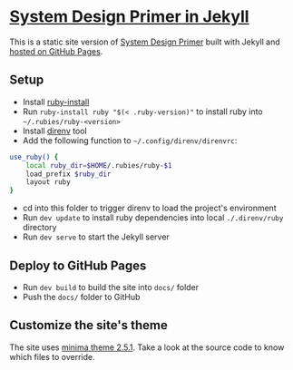 # [System Design Primer in Jekyll](https://phucnguyen81.github.io/system-design-primer/)

This is a static site version of
[System Design Primer](https://github.com/donnemartin/system-design-primer)
built with Jekyll and
[hosted on GitHub Pages](https://phucnguyen81.github.io/system-design-primer/).

## Setup

- Install [ruby-install](https://github.com/postmodern/ruby-install)
- Run `ruby-install ruby "$(< .ruby-version)"` to install ruby into `~/.rubies/ruby-<version>`
- Install [direnv](https://direnv.net) tool
- Add the following function to `~/.config/direnv/direnvrc`:
```sh
use_ruby() {
    local ruby_dir=$HOME/.rubies/ruby-$1
    load_prefix $ruby_dir
    layout ruby
}
```
- cd into this folder to trigger direnv to load the project's environment
- Run `dev update` to install ruby dependencies into local `./.direnv/ruby` directory
- Run `dev serve` to start the Jekyll server

## Deploy to GitHub Pages

- Run `dev build` to build the site into `docs/` folder
- Push the `docs/` folder to GitHub

## Customize the site's theme

The site uses
[minima theme 2.5.1](https://github.com/jekyll/minima/tree/v2.5.1).
Take a look at the source code to know which files to override.
